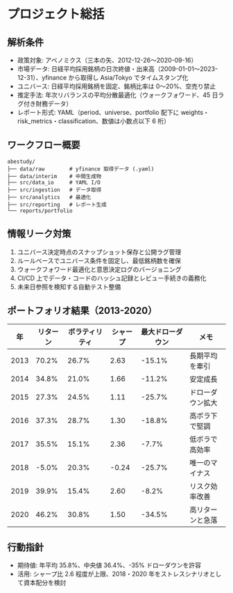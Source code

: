 # プロジェクト総括

## 解析条件
- 政策対象: アベノミクス（三本の矢、2012-12-26〜2020-09-16）
- 市場データ: 日経平均採用銘柄の日次終値・出来高（2009-01-01〜2023-12-31）、yfinance から取得し Asia/Tokyo でタイムスタンプ化
- ユニバース: 日経平均採用銘柄を固定、銘柄比率は 0〜20%、空売り禁止
- 推定手法: 年次リバランスの平均分散最適化（ウォークフォワード、45 日ラグ付き財務データ）
- レポート形式: YAML（period、universe、portfolio 配下に weights・risk_metrics・classification、数値は小数点以下 6 桁）

## ワークフロー概要
```
abestudy/
├── data/raw        # yfinance 取得データ (.yaml)
├── data/interim    # 中間生成物
├── src/data_io     # YAML I/O
├── src/ingestion   # データ取得
├── src/analytics   # 最適化
├── src/reporting   # レポート生成
└── reports/portfolio
```

## 情報リーク対策
1. ユニバース決定時点のスナップショット保存と公開ラグ管理
2. ルールベースでユニバース条件を固定し、最低銘柄数を確保
3. ウォークフォワード最適化と意思決定ログのバージョニング
4. CI/CD 上でデータ・コードのハッシュ記録とレビュー手続きの義務化
5. 未来日参照を検知する自動テスト整備

## ポートフォリオ結果（2013-2020）
| 年 | リターン | ボラティリティ | シャープ | 最大ドローダウン | メモ |
| --- | --- | --- | --- | --- | --- |
| 2013 | 70.2% | 26.7% | 2.63 | -15.1% | 長期平均を牽引 |
| 2014 | 34.8% | 21.0% | 1.66 | -11.2% | 安定成長 |
| 2015 | 27.3% | 24.5% | 1.11 | -25.7% | ドローダウン拡大 |
| 2016 | 37.3% | 28.7% | 1.30 | -18.8% | 高ボラ下で堅調 |
| 2017 | 35.5% | 15.1% | 2.36 | -7.7% | 低ボラで高効率 |
| 2018 | -5.0% | 20.3% | -0.24 | -25.7% | 唯一のマイナス |
| 2019 | 39.9% | 15.4% | 2.60 | -8.2% | リスク効率改善 |
| 2020 | 46.2% | 30.8% | 1.50 | -34.5% | 高リターンと急落 |

## 行動指針
- 期待値: 年平均 35.8%、中央値 36.4%、-35% ドローダウンを許容
- 活用: シャープ比 2.6 程度が上限、2018・2020 年をストレスシナリオとして資本配分を検討

